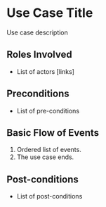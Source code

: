 # Use Case Title

Use case description

## Roles Involved

  - List of actors [links]

## Preconditions

  - List of pre-conditions

## Basic Flow of Events

   1. Ordered list of events.
   2.	The use case ends.

## Post-conditions

  - List of post-conditions
